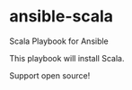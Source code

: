ansible-scala
==============

Scala Playbook for Ansible

This playbook will install Scala.

Support open source!
